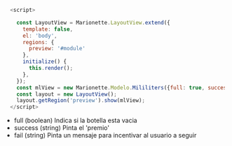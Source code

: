 ```js
  <script>

    const LayoutView = Marionette.LayoutView.extend({
      template: false,
      el: 'body',
      regions: {
        preview: '#module'
      },
      initialize() {
        this.render();
      },
    });
    const mlView = new Marionette.Modelo.Mililiters({full: true, success: 'Boletos de F1', fail: 'Sigue acumulando puntos'});
    const layout = new LayoutView();
    layout.getRegion('preview').show(mlView);
  </script>
```

- full (boolean) Indica si la botella esta vacia
- success (string) Pinta el 'premio'
- fail (string) Pinta un mensaje para incentivar al usuario a seguir
